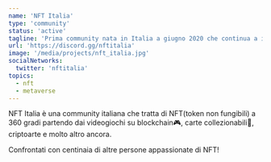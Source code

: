 ```yaml
---
name: 'NFT Italia'
type: 'community'
status: 'active'
tagline: 'Prima community nata in Italia a giugno 2020 che continua a informare sul mondo degli NFT a 360° senza scopo di lucro'
url: 'https://discord.gg/nftitalia'
image: '/media/projects/nft_italia.jpg'
socialNetworks:
  twitter: 'nftitalia'
topics:
  - nft
  - metaverse
---
```


NFT Italia è una community italiana che tratta di NFT(token non fungibili) a 360 gradi partendo dai videogiochi su blockchain🎮, carte collezionabili🎴, criptoarte e molto altro ancora.

Confrontati con centinaia di altre persone appassionate di NFT!
